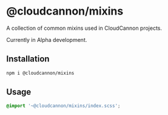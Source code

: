 # @cloudcannon/mixins

A collection of common mixins used in CloudCannon projects.

Currently in Alpha development.

## Installation

```bash
npm i @cloudcannon/mixins
```

## Usage

```scss
@import '~@cloudcannon/mixins/index.scss';
```